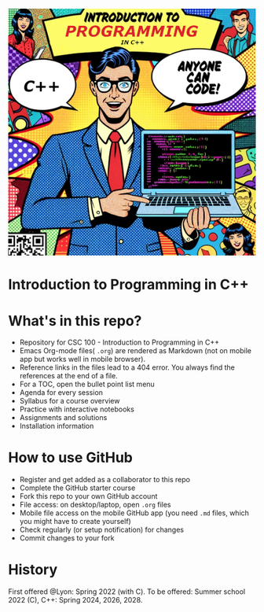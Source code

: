 ![img](./img/cover.png)


# Introduction to Programming in C++


# What's in this repo?

-   Repository for CSC 100 - Introduction to Programming in C++
-   Emacs Org-mode files( `.org`) are rendered as Markdown (not on
    mobile app but works well in mobile browser).
-   Reference links in the files lead to a 404 error. You always find
    the references at the end of a file.
-   For a TOC, open the bullet point list menu
-   Agenda for every session
-   Syllabus for a course overview
-   Practice with interactive notebooks
-   Assignments and solutions
-   Installation information


# How to use GitHub

-   Register and get added as a collaborator to this repo
-   Complete the GitHub starter course
-   Fork this repo to your own GitHub account
-   File access: on desktop/laptop, open `.org` files
-   Mobile file access on the mobile GitHub app (you need `.md` files,
    which you might have to create yourself)
-   Check regularly (or setup notification) for changes
-   Commit changes to your fork


# History

First offered @Lyon: Spring 2022 (with C). To be offered: Summer
school 2022 (C), C++: Spring 2024, 2026, 2028.

